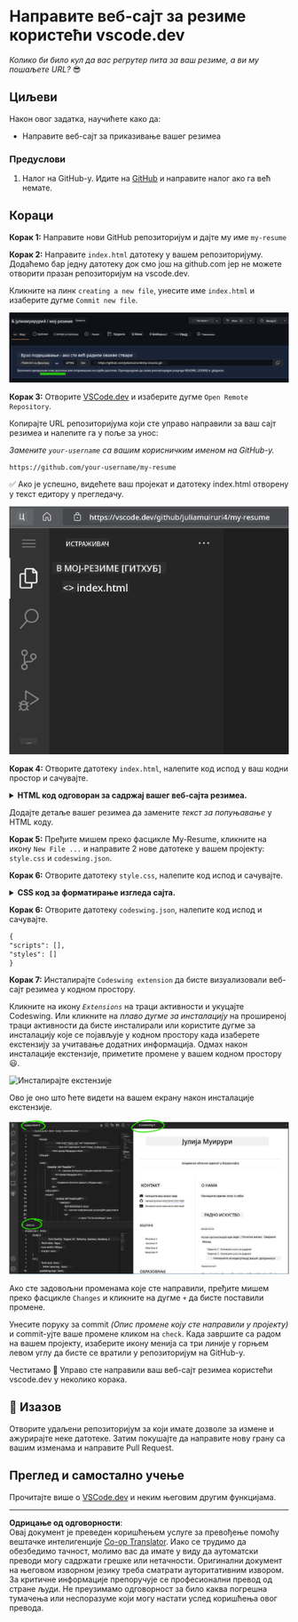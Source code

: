 <!--
CO_OP_TRANSLATOR_METADATA:
{
  "original_hash": "bd3aa6d2b879c30ea496c43aec1c49ed",
  "translation_date": "2025-08-29T12:19:33+00:00",
  "source_file": "8-code-editor/1-using-a-code-editor/assignment.md",
  "language_code": "sr"
}
-->
# Направите веб-сајт за резиме користећи vscode.dev

_Колико би било кул да вас регрутер пита за ваш резиме, а ви му пошаљете URL?_ 😎

## Циљеви

Након овог задатка, научићете како да:

- Направите веб-сајт за приказивање вашег резимеа

### Предуслови

1. Налог на GitHub-у. Идите на [GitHub](https://github.com/) и направите налог ако га већ немате.

## Кораци

**Корак 1:** Направите нови GitHub репозиторијум и дајте му име `my-resume`

**Корак 2:** Направите `index.html` датотеку у вашем репозиторијуму. Додаћемо бар једну датотеку док смо још на github.com јер не можете отворити празан репозиторијум на vscode.dev.

Кликните на линк `creating a new file`, унесите име `index.html` и изаберите дугме `Commit new file`.

![Направите нову датотеку на github.com](../../../../translated_images/new-file-github.com.c886796d800e8056561829a181be1382c5303da9d902d8b2dd82b68a4806e21f.sr.png)

**Корак 3:** Отворите [VSCode.dev](https://vscode.dev) и изаберите дугме `Open Remote Repository`.

Копирајте URL репозиторијума који сте управо направили за ваш сајт резимеа и налепите га у поље за унос:

_Замените `your-username` са вашим корисничким именом на GitHub-у._

```
https://github.com/your-username/my-resume
```

✅ Ако је успешно, видећете ваш пројекат и датотеку index.html отворену у текст едитору у прегледачу.

![Направите нову датотеку](../../../../translated_images/project-on-vscode.dev.e79815a9a95ee7feac72ebe5c941c91279716be37c575dbdbf2f43bea2c7d8b6.sr.png)

**Корак 4:** Отворите датотеку `index.html`, налепите код испод у ваш кодни простор и сачувајте.

<details>
    <summary><b>HTML код одговоран за садржај вашег веб-сајта резимеа.</b></summary>
    
        <html>

            <head>
                <link href="style.css" rel="stylesheet">
                <link rel="stylesheet" href="https://cdnjs.cloudflare.com/ajax/libs/font-awesome/5.15.4/css/all.min.css">
                <title>Ваше име овде!</title>
            </head>
            <body>
                <header id="header">
                    <!-- заглавље резимеа са вашим именом и титулом -->
                    <h1>Ваше име овде!</h1>
                    <hr>
                    Ваша улога!
                    <hr>
                </header>
                <main>
                    <article id="mainLeft">
                        <section>
                            <h2>КОНТАКТ</h2>
                            <!-- контакт информације укључујући друштвене мреже -->
                            <p>
                                <i class="fa fa-envelope" aria-hidden="true"></i>
                                <a href="mailto:username@domain.top-level domain">Унесите ваш емаил овде</a>
                            </p>
                            <p>
                                <i class="fab fa-github" aria-hidden="true"></i>
                                <a href="github.com/yourGitHubUsername">Унесите ваше корисничко име овде!</a>
                            </p>
                            <p>
                                <i class="fab fa-linkedin" aria-hidden="true"></i>
                                <a href="linkedin.com/yourLinkedInUsername">Унесите ваше корисничко име овде!</a>
                            </p>
                        </section>
                        <section>
                            <h2>ВЕШТИНЕ</h2>
                            <!-- ваше вештине -->
                            <ul>
                                <li>Вештина 1!</li>
                                <li>Вештина 2!</li>
                                <li>Вештина 3!</li>
                                <li>Вештина 4!</li>
                            </ul>
                        </section>
                        <section>
                            <h2>ОБРАЗОВАЊЕ</h2>
                            <!-- ваше образовање -->
                            <h3>Унесите ваш курс овде!</h3>
                            <p>
                                Унесите вашу институцију овде!
                            </p>
                            <p>
                                Почетак - Крај
                            </p>
                        </section>            
                    </article>
                    <article id="mainRight">
                        <section>
                            <h2>О МЕНИ</h2>
                            <!-- о вама -->
                            <p>Унесите кратак опис о себи!</p>
                        </section>
                        <section>
                            <h2>РАДНО ИСКУСТВО</h2>
                            <!-- ваше радно искуство -->
                            <h3>Назив посла</h3>
                            <p>
                                Назив организације овде | Почетни месец – Завршни месец
                            </p>
                            <ul>
                                    <li>Задатак 1 - Унесите шта сте радили!</li>
                                    <li>Задатак 2 - Унесите шта сте радили!</li>
                                    <li>Унесите резултате/утицај вашег доприноса</li>
                                    
                            </ul>
                            <h3>Назив посла 2</h3>
                            <p>
                                Назив организације овде | Почетни месец – Завршни месец
                            </p>
                            <ul>
                                    <li>Задатак 1 - Унесите шта сте радили!</li>
                                    <li>Задатак 2 - Унесите шта сте радили!</li>
                                    <li>Унесите резултате/утицај вашег доприноса</li>
                                    
                            </ul>
                        </section>
                    </article>
                </main>
            </body>
        </html>
</details>

Додајте детаље вашег резимеа да замените _текст за попуњавање_ у HTML коду.

**Корак 5:** Пређите мишем преко фасцикле My-Resume, кликните на икону `New File ...` и направите 2 нове датотеке у вашем пројекту: `style.css` и `codeswing.json`.

**Корак 6:** Отворите датотеку `style.css`, налепите код испод и сачувајте.

<details>
        <summary><b>CSS код за форматирање изгледа сајта.</b></summary>
            
            body {
                font-family: 'Segoe UI', Tahoma, Geneva, Verdana, sans-serif;
                font-size: 16px;
                max-width: 960px;
                margin: auto;
            }
            h1 {
                font-size: 3em;
                letter-spacing: .6em;
                padding-top: 1em;
                padding-bottom: 1em;
            }

            h2 {
                font-size: 1.5em;
                padding-bottom: 1em;
            }

            h3 {
                font-size: 1em;
                padding-bottom: 1ем;
            }
            main { 
                display: grid;
                grid-template-columns: 40% 60%;
                margin-top: 3em;
            }
            header {
                text-align: center;
                margin: auto 2em;
            }

            section {
                margin: auto 1em 4em 2em;
            }

            i {
                margin-right: .5em;
            }

            p {
                margin: .2em auto
            }

            hr {
                border: none;
                background-color: lightgray;
                height: 1px;
            }

            h1, h2, h3 {
                font-weight: 100;
                margin-bottom: 0;
            }
            #mainLeft {
                border-right: 1px solid lightgray;
            }
            
</details>

**Корак 6:** Отворите датотеку `codeswing.json`, налепите код испод и сачувајте.

    {
    "scripts": [],
    "styles": []
    }

**Корак 7:** Инсталирајте `Codeswing extension` да бисте визуализовали веб-сајт резимеа у кодном простору.

Кликните на икону _`Extensions`_ на траци активности и укуцајте Codeswing. Или кликните на _плаво дугме за инсталацију_ на проширеној траци активности да бисте инсталирали или користите дугме за инсталацију које се појављује у кодном простору када изаберете екстензију за учитавање додатних информација. Одмах након инсталације екстензије, приметите промене у вашем кодном простору 😃.

![Инсталирајте екстензије](../../../../8-code-editor/images/install-extension.gif)

Ово је оно што ћете видети на вашем екрану након инсталације екстензије.

![Codeswing екстензија у акцији](../../../../translated_images/after-codeswing-extension-pb.0ebddddcf73b550994947a9084e35e2836c713ae13839d49628e3c764c1cfe83.sr.png)

Ако сте задовољни променама које сте направили, пређите мишем преко фасцикле `Changes` и кликните на дугме `+` да бисте поставили промене.

Унесите поруку за commit _(Опис промене коју сте направили у пројекту)_ и commit-ујте ваше промене кликом на `check`. Када завршите са радом на вашем пројекту, изаберите икону менија са три линије у горњем левом углу да бисте се вратили у репозиторијум на GitHub-у.

Честитамо 🎉 Управо сте направили ваш веб-сајт резимеа користећи vscode.dev у неколико корака.

## 🚀 Изазов

Отворите удаљени репозиторијум за који имате дозволе за измене и ажурирајте неке датотеке. Затим покушајте да направите нову грану са вашим изменама и направите Pull Request.

## Преглед и самостално учење

Прочитајте више о [VSCode.dev](https://code.visualstudio.com/docs/editor/vscode-web?WT.mc_id=academic-0000-alfredodeza) и неким његовим другим функцијама.

---

**Одрицање од одговорности**:  
Овај документ је преведен коришћењем услуге за превођење помоћу вештачке интелигенције [Co-op Translator](https://github.com/Azure/co-op-translator). Иако се трудимо да обезбедимо тачност, молимо вас да имате у виду да аутоматски преводи могу садржати грешке или нетачности. Оригинални документ на његовом изворном језику треба сматрати ауторитативним извором. За критичне информације препоручује се професионални превод од стране људи. Не преузимамо одговорност за било каква погрешна тумачења или неспоразуме који могу настати услед коришћења овог превода.